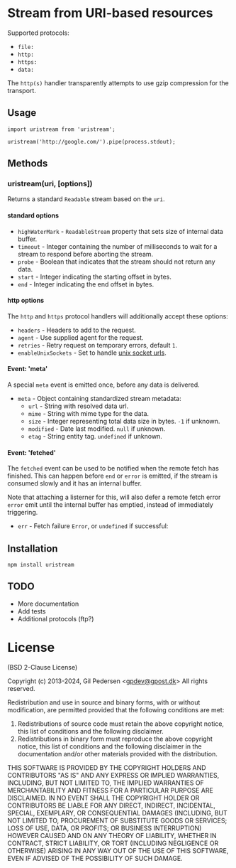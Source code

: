 # Stream from URI-based resources

Supported protocols:

* `file:`
* `http:`
* `https:`
* `data:`

The `http(s)` handler transparently attempts to use gzip compression for the transport.

## Usage

    import uristream from 'uristream';

    uristream('http://google.com/').pipe(process.stdout);

## Methods

### uristream(uri, [options])

Returns a standard `Readable` stream based on the `uri`.

#### standard options

* `highWaterMark` - `ReadableStream` property that sets size of internal data buffer.
* `timeout` - Integer containing the number of milliseconds to wait for a stream to respond before aborting the stream.
* `probe` - Boolean that indicates that the stream should not return any data.
* `start` - Integer indicating the starting offset in bytes.
* `end` - Integer indicating the end offset in bytes.

#### http options

The `http` and `https` protocol handlers will additionally accept these options:

* `headers` - Headers to add to the request.
* `agent` - Use supplied agent for the request.
* `retries` - Retry request on temporary errors, default `1`.
* `enableUnixSockets` - Set to handle [unix socket urls](https://github.com/sindresorhus/got/blob/v14.0.0/documentation/2-options.md#enableunixsockets).

#### Event: 'meta'

A special `meta` event is emitted once, before any data is delivered.

* `meta` - Object containing standardized stream metadata:
  + `url` - String with resolved data url.
  + `mime` - String with mime type for the data.
  + `size` - Integer representing total data size in bytes. `-1` if unknown.
  + `modified` - Date last modified. `null` if unknown.
  + `etag` - String entity tag. `undefined` if unknown.

#### Event: 'fetched'

The `fetched` event can be used to be notified when the remote fetch has finished.
This can happen before `end` or `error` is emitted, if the stream is consumed slowly and it has an internal buffer.

Note that attaching a listerner for this, will also defer a remote fetch error `error` emit until the internal buffer
has emptied, instead of immediately triggering.

* `err` - Fetch failure `Error`, or `undefined` if successful:

## Installation

    npm install uristream

## TODO

* More documentation
* Add tests
* Additional protocols (ftp?)

# License

(BSD 2-Clause License)

Copyright (c) 2013-2024, Gil Pedersen &lt;gpdev@gpost.dk&gt;
All rights reserved.

Redistribution and use in source and binary forms, with or without modification, are permitted provided that the following conditions are met: 

1. Redistributions of source code must retain the above copyright notice, this list of conditions and the following disclaimer. 
2. Redistributions in binary form must reproduce the above copyright notice, this list of conditions and the following disclaimer in the documentation and/or other materials provided with the distribution. 

THIS SOFTWARE IS PROVIDED BY THE COPYRIGHT HOLDERS AND CONTRIBUTORS "AS IS" AND ANY EXPRESS OR IMPLIED WARRANTIES, INCLUDING, BUT NOT LIMITED TO, THE IMPLIED WARRANTIES OF MERCHANTABILITY AND FITNESS FOR A PARTICULAR PURPOSE ARE DISCLAIMED. IN NO EVENT SHALL THE COPYRIGHT HOLDER OR CONTRIBUTORS BE LIABLE FOR ANY DIRECT, INDIRECT, INCIDENTAL, SPECIAL, EXEMPLARY, OR CONSEQUENTIAL DAMAGES (INCLUDING, BUT NOT LIMITED TO, PROCUREMENT OF SUBSTITUTE GOODS OR SERVICES; LOSS OF USE, DATA, OR PROFITS; OR BUSINESS INTERRUPTION) HOWEVER CAUSED AND ON ANY THEORY OF LIABILITY, WHETHER IN CONTRACT, STRICT LIABILITY, OR TORT (INCLUDING NEGLIGENCE OR OTHERWISE) ARISING IN ANY WAY OUT OF THE USE OF THIS SOFTWARE, EVEN IF ADVISED OF THE POSSIBILITY OF SUCH DAMAGE.
